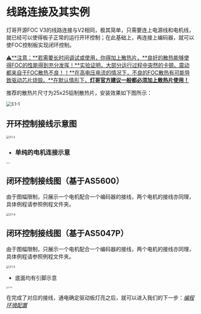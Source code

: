 # 线路连接及其实例

灯哥开源FOC V3的线路连接与V2相同，极其简单，只需要连上电源线和电机线，就已经可以使得板子正常的运行开环控制；在此基础上，再连接上编码器，就可以使FOC控制板实现闭环控制。



<u>⚠️**注意：**若需要长时间调试或使用，你得加上散热片，**良好的散热能够使得FOC的性能得到充分发挥！**实验证明，大部分运行过程中突然的卡顿。震动都来自于FOC散热不良！！**在高电压电流的情况下，不良的FOC散热有可能导致驱动芯片烧毁。**在默认情形下，**灯哥官方建议一般都必须加上散热片使用！**</u>



推荐的散热片尺寸为25x25铝制散热片，安装效果如下图所示：

<img src="../image/3.1-1.png" alt="3.1-1" style="zoom: 80%;" />







## 开环控制接线示意图



<img src="C:/Users/Claire/Desktop/灯哥开源FOC V3.0使用手册/image/3.1-2.png" alt="3.1-2" style="zoom: 50%;" />



- ### 单纯的电机连接示意

<img src="C:/Users/Claire/Desktop/灯哥开源FOC V3.0使用手册/image/3.1-3.png" alt="3.1-3" style="zoom: 20%;" />







## 闭环控制接线图（基于AS5600）

由于图幅限制，只展示一个电机配合一个编码器的接线，两个电机的接线亦同理，具体例程请参照例程文件夹。

<img src="C:/Users/Claire/Desktop/灯哥开源FOC V3.0使用手册/image/3.1-4.png" alt="3.1-4" style="zoom:50%;" />





## 闭环控制接线图（基于AS5047P）

由于图幅限制，只展示一个电机配合一个编码器的接线，两个电机的接线亦同理，具体例程请参照例程文件夹。

<img src="C:\Users\Claire\Desktop\灯哥开源FOC V3.0使用手册\image\3.1-5.png" alt="3.1-5" style="zoom:50%;" />



- 底面均有引脚示意

  

<img src="C:/Users/Claire/Desktop/灯哥开源FOC V3.0使用手册/image/3.1-6.png" alt="3.1-6" style="zoom: 33%;" />



在完成了对应的接线，通电确定驱动板灯亮之后，就可以进入我们的下一步：*<u>编程环境配置</u>*